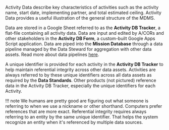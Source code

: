 Activity Data describe key characteristics of activities such as the activity name, start date, implementing partner, and total estimated ceiling. Activity Data provides a useful illustration of the general structure of the MDMS. 

Data are stored in a Google Sheet referred to as the **Activity DB Tracker**, a flat-file containing all activity data. Data are input and edited by A/CORs and other stakeholders in the **Activity DB Form**, a custom-built Google Apps Script application. Data are piped into the **Mission Database** through a data pipeline managed by the Data Steward for aggregation with other data assets. Read more about data pipelines [here](../../pipelines/pipelines.md).

A unique identifier is provided for each activity in the **Activity DB Tracker** to help maintain referential integrity across other data assets. Activities are always referred to by these unique identifiers across all data assets as required by the **Data Standards**. Other products (not pictured) reference data in the Activity DB Tracker, especially the unique identifiers for each Activity.

!!! note
    We humans are pretty good are figuring out what someone is referring to when we use a nickname or other shorthand. Computers prefer references that are more exact. Referential integrity requires always referring to an entity by the same unique identifier. That helps the system recognize an entity when it's referenced by multiple data sources.
